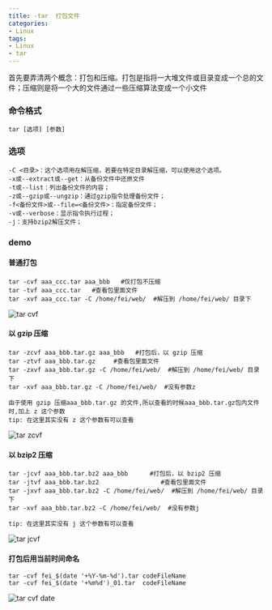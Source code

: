 ```yaml
---
title: -tar  打包文件
categories: 
- Linux
tags:
- Linux
- tar
---
```

首先要弄清两个概念：打包和压缩。打包是指将一大堆文件或目录变成一个总的文件；压缩则是将一个大的文件通过一些压缩算法变成一个小文件

### 命令格式

```
tar [选项] [参数]
```

### 选项

```
-C <目录>：这个选项用在解压缩，若要在特定目录解压缩，可以使用这个选项。
-x或--extract或--get：从备份文件中还原文件
-t或--list：列出备份文件的内容；
-z或--gzip或--ungzip：通过gzip指令处理备份文件；
-f<备份文件>或--file=<备份文件>：指定备份文件；
-v或--verbose：显示指令执行过程；
-j：支持bzip2解压文件；
```

### demo

#### 普通打包

```
tar -cvf aaa_ccc.tar aaa_bbb   #仅打包不压缩
tar -tvf aaa_ccc.tar   #查看包里面文件
tar -xvf aaa_ccc.tar -C /home/fei/web/  #解压到 /home/fei/web/ 目录下
```

![tar cvf](/img/ubuntu/linux_command/linux_tar/tar_cvf.png "tar cvf")

#### 以 gzip 压缩

```
tar -zcvf aaa_bbb.tar.gz aaa_bbb   #打包后，以 gzip 压缩 
tar -ztvf aaa_bbb.tar.gz     #查看包里面文件
tar -zxvf aaa_bbb.tar.gz -C /home/fei/web/  #解压到 /home/fei/web/ 目录下
tar -xvf aaa_bbb.tar.gz -C /home/fei/web/  #没有参数z

由于使用 gzip 压缩aaa_bbb.tar.gz 的文件,所以查看的时候aaa_bbb.tar.gz包内文件时,加上 z 这个参数
tip: 在这里其实没有 z 这个参数有可以查看
```

![tar zcvf](/img/ubuntu/linux_command/linux_tar/tar_zcvf.png "tar zcvf")

#### 以 bzip2  压缩

```
tar -jcvf aaa_bbb.tar.bz2 aaa_bbb      #打包后，以 bzip2 压缩 
tar -jtvf aaa_bbb.tar.bz2                 #查看包里面文件
tar -jxvf aaa_bbb.tar.bz2 -C /home/fei/web/  #解压到 /home/fei/web/ 目录下
tar -xvf aaa_bbb.tar.bz2 -C /home/fei/web/  #没有参数j

tip: 在这里其实没有 j 这个参数有可以查看
```

![tar jcvf](/img/ubuntu/linux_command/linux_tar/tar_jcvf.png "tar jcvf")

#### 打包后用当前时间命名

```
tar -cvf fei_$(date '+%Y-%m-%d').tar codeFileName
tar -cvf fei_$(date '+%m%d')_01.tar  codeFileName
```

![tar cvf date](/img/ubuntu/linux_command/linux_tar/tar_cvf_date.png "tar cvf date")



























